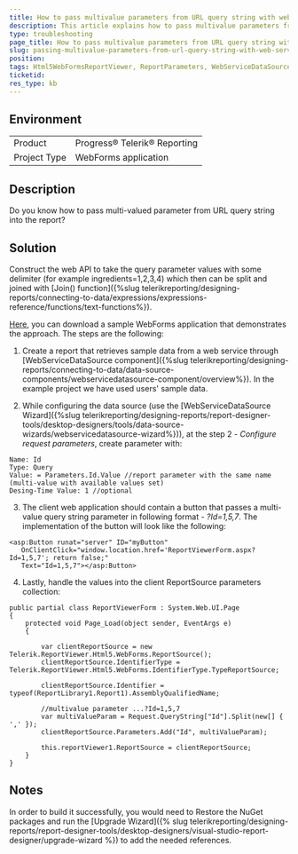 ```yaml
---
title: How to pass multivalue parameters from URL query string with web service data source
description: This article explains how to pass multivalue parameters from URL query string to the report
type: troubleshooting
page_title: How to pass multivalue parameters from URL query string with web service data source
slug: passing-multivalue-parameters-from-url-query-string-with-web-service-data-source
position: 
tags: Html5WebFormsReportViewer, ReportParameters, WebServiceDataSource
ticketid: 
res_type: kb
---
```


## Environment
<table>
	<tr>
		<td>Product</td>
		<td>Progress® Telerik® Reporting </td>
	</tr>
  <tr>
		<td>Project Type</td>
		<td>WebForms application</td>
	</tr>
</table>

## Description
Do you know how to pass multi-valued parameter from URL query string into the report? 

## Solution
Construct the web API to take the query parameter values with some delimiter (for example ingredients=1,2,3,4) which then can be split and joined with [Join() function]({%slug telerikreporting/designing-reports/connecting-to-data/expressions/expressions-reference/functions/text-functions%}).

[Here](https://www.telerik.com/docs/default-source/knowledgebasearticleattachments/reporting/getparametersfromurl.zip?sfvrsn=daccb1e8_2), you can download a sample WebForms application that demonstrates the approach. The steps are the following:

1. Create a report that retrieves sample data from a web service through [WebServiceDataSource component]({%slug telerikreporting/designing-reports/connecting-to-data/data-source-components/webservicedatasource-component/overview%}). In the example project we have used users' sample data. 

2. While configuring the data source (use the [WebServiceDataSource Wizard]({%slug telerikreporting/designing-reports/report-designer-tools/desktop-designers/tools/data-source-wizards/webservicedatasource-wizard%})), at the step 2 - *Configure request parameters*, create parameter with:

  ```
  Name: Id
  Type: Query
  Value: = Parameters.Id.Value //report parameter with the same name (multi-value with available values set)
  Desing-Time Value: 1 //optional
  ```
3. The client web application should contain a button that passes a multi-value query string parameter in following format - *?Id=1,5,7*. The implementation of the button will look like the following:

  ```CSharp
  <asp:Button runat="server" ID="myButton"
     OnClientClick="window.location.href='ReportViewerForm.aspx?Id=1,5,7'; return false;"
     Text="Id=1,5,7"></asp:Button>
  ```
4. Lastly, handle the values into the client ReportSource parameters collection:

  ``` CSharp
  public partial class ReportViewerForm : System.Web.UI.Page
  {
      protected void Page_Load(object sender, EventArgs e)
      {

          var clientReportSource = new Telerik.ReportViewer.Html5.WebForms.ReportSource();
          clientReportSource.IdentifierType = Telerik.ReportViewer.Html5.WebForms.IdentifierType.TypeReportSource;

          clientReportSource.Identifier = typeof(ReportLibrary1.Report1).AssemblyQualifiedName;

          //multivalue parameter ...?Id=1,5,7
          var multiValueParam = Request.QueryString["Id"].Split(new[] { ',' });
          clientReportSource.Parameters.Add("Id", multiValueParam);

          this.reportViewer1.ReportSource = clientReportSource;
      }
  }
  ```
  
## Notes 

In order to build it successfully, you would need to Restore the NuGet packages and run the [Upgrade Wizard]({% slug telerikreporting/designing-reports/report-designer-tools/desktop-designers/visual-studio-report-designer/upgrade-wizard %}) to add the needed references.
